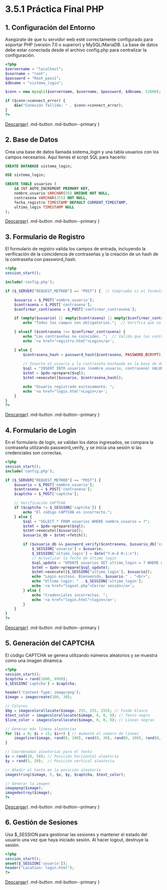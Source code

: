 # 3.5.1 Práctica Final PHP

## 1. Configuración del Entorno

Asegúrate de que tu servidor web esté correctamente configurado para soportar PHP (versión 7.0 o superior) y MySQL/MariaDB. La base de datos debe estar conectada desde el archivo config.php para centralizar la configuración.

```php
<?php
$servername = "localhost";
$username = "root";
$password = "Root_pass1";
$dbname = "sistema_login";

$conn = new mysqli($servername, $username, $password, $dbname, 52000);

if ($conn->connect_error) {
    die("Conexión fallida: " . $conn->connect_error);
}
?>
```

[Descargar](FormPractFinal/config.php){ .md-button .md-button--primary }

## 2. Base de Datos

Crea una base de datos llamada sistema_login y una tabla usuarios con los campos necesarios. Aquí tienes el script SQL para hacerlo:

```sql
CREATE DATABASE sistema_login;

USE sistema_login;

CREATE TABLE usuarios (
    id INT AUTO_INCREMENT PRIMARY KEY,
    nombre_usuario VARCHAR(50) UNIQUE NOT NULL,
    contrasena VARCHAR(255) NOT NULL,
    fecha_registro TIMESTAMP DEFAULT CURRENT_TIMESTAMP,
    ultimo_login TIMESTAMP NULL
);
```

[Descargar](FormPractFinal/auth.sql){ .md-button .md-button--primary }

## 3. Formulario de Registro

El formulario de registro valida los campos de entrada, incluyendo la verificación de la coincidencia de contraseñas y la creación de un hash de la contraseña con password_hash.

```php
<?php
session_start(); 

include('config.php'); 

if ($_SERVER["REQUEST_METHOD"] == "POST") {  // Comprueba si el formulario fue enviado.

    $usuario = $_POST['nombre_usuario'];  
    $contrasena = $_POST['contrasena'];  
    $confirmar_contrasena = $_POST['confirmar_contrasena']; 

    if (empty($usuario) || empty($contrasena) || empty($confirmar_contrasena)) {
        echo "Todos los campos son obligatorios.";  // Verifica que no haya campos vacíos.

    } elseif ($contrasena !== $confirmar_contrasena) {
        echo "Las contraseñas no coinciden. ";  // Valida que las contraseñas sean iguales.
        echo '<a href="registro.html">Login</a>';

    } else {
        $contrasena_hash = password_hash($contrasena, PASSWORD_BCRYPT);  // Hashea la contraseña de forma segura.
        
        // Inserta el usuario y la contraseña hasheada en la base de datos.
        $sql = "INSERT INTO usuarios (nombre_usuario, contrasena) VALUES (?, ?)";
        $stmt = $pdo->prepare($sql);
        $stmt->execute([$usuario, $contrasena_hash]);

        echo "Usuario registrado exitosamente. ";
        echo '<a href="login.html">Login</a>'; 
    }
}
?>
```

[Descargar](FormPractFinal/registro.php){ .md-button .md-button--primary }

## 4. Formulario de Login

En el formulario de login, se validan los datos ingresados, se compara la contraseña utilizando password_verify, y se inicia una sesión si las credenciales son correctas.

```php
<?php
session_start();
include('config.php');

if ($_SERVER["REQUEST_METHOD"] == "POST") {
    $usuario = $_POST['nombre_usuario'];
    $contrasena = $_POST['contrasena'];
    $captcha = $_POST['captcha'];

    // Verificación CAPTCHA
    if ($captcha != $_SESSION['captcha']) {
        echo "El código CAPTCHA es incorrecto.";
    } else {
        $sql = "SELECT * FROM usuarios WHERE nombre_usuario = ?";
        $stmt = $pdo->prepare($sql);
        $stmt->execute([$usuario]);
        $usuario_db = $stmt->fetch();

        if ($usuario_db && password_verify($contrasena, $usuario_db['contrasena'])) {
            $_SESSION['usuario'] = $usuario;
            $_SESSION['ultimo_login'] = date("Y-m-d H:i:s");
            // Actualizar la fecha de último login
            $sql_update = "UPDATE usuarios SET ultimo_login = ? WHERE nombre_usuario = ?";
            $stmt = $pdo->prepare($sql_update);
            $stmt->execute([$_SESSION['ultimo_login'], $usuario]);
            echo "Login exitoso. Bienvenido, $usuario." . "<br>"; 
            echo "Ultimo login: " . $_SESSION['ultimo_login'];
            echo '<a href="logout.php">Cerrar sesión</a>';
        } else {
            echo "Credenciales incorrectas. ";
            echo '<a href="login.html">login</a>';
        }
    }
}
?>
```

[Descargar](FormPractFinal/login.php){ .md-button .md-button--primary }

## 5. Generación del CAPTCHA

El código CAPTCHA se genera utilizando números aleatorios y se muestra como una imagen dinámica.

```php
<?php
session_start();
$captcha = rand(1000, 9999);
$_SESSION['captcha'] = $captcha;

header('Content-Type: image/png');
$image = imagecreate(100, 30);

// Colores
$bg = imagecolorallocate($image, 255, 255, 255); // Fondo blanco
$text_color = imagecolorallocate($image, 0, 0, 0); // Texto negro
$line_color = imagecolorallocate($image, 0, 0, 0); // Líneas negras

// Generar más líneas aleatorias
for ($i = 0; $i < 15; $i++) { // Aumenté el número de líneas
    imageline($image, rand(0, 100), rand(0, 30), rand(0, 100), rand(0, 30), $line_color);
}

// Coordenadas aleatorias para el texto
$x = rand(10, 50); // Posición horizontal aleatoria
$y = rand(5, 20);  // Posición vertical aleatoria

// Añadir el texto en la posición aleatoria
imagestring($image, 5, $x, $y, $captcha, $text_color);

// Generar la imagen
imagepng($image);
imagedestroy($image);
?>
```

[Descargar](FormPractFinal/captcha.php){ .md-button .md-button--primary }

## 6. Gestión de Sesiones

Usa $_SESSION para gestionar las sesiones y mantener el estado del usuario una vez que haya iniciado sesión. Al hacer logout, destruye la sesión.

```php
<?php
session_start();
unset($_SESSION['usuario']);
header("Location: login.html");
?>
```

[Descargar](FormPractFinal/logout.php){ .md-button .md-button--primary }
